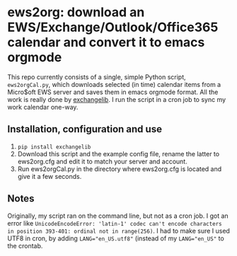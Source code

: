 # ews2org: download an EWS/Exchange/Outlook/Office365 calendar and convert it to emacs orgmode #

This repo currently consists of a single, simple Python script, `ews2orgCal.py`, which downloads selected (in
time) calendar items from a Micro$oft EWS server and saves them in emacs orgmode format.  All the work is
really done by [exchangelib](https://github.com/ecederstrand/exchangelib).  I run the script in a cron job to
sync my work calendar one-way.


## Installation, configuration and use ##

1. `pip install exchangelib`
2. Download this script and the example config file, rename the latter to ews2org.cfg and edit it to match
   your server and account.
3. Run ews2orgCal.py in the directory where ews2org.cfg is located and give it a few seconds.


## Notes ##

Originally, my script ran on the command line, but not as a cron job.  I got an error like
`UnicodeEncodeError: 'latin-1' codec can't encode characters in position 393-401: ordinal not in range(256)`.
I had to make sure I used UTF8 in cron, by adding `LANG="en_US.utf8"` (instead of my `LANG="en_US"` to the
crontab.

